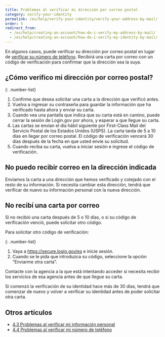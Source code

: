 ```yaml
---
title: Problemas al verificar mi dirección por correo postal
category: verify-your-identity
permalink: /es/help/verify-your-identity/verify-your-address-by-mail/
order: 5
redirect_from:
  - /es/help/creating-an-account/how-do-i-verify-my-address-by-mail/
  - /es/help/creating-an-account/how-do-i-verify-my-identity-by-mail/
---
```


En algunos casos, puede verificar su dirección por correo postal en lugar de [verificar su número de teléfono](#). Recibirá una carta por correo con un código de verificación para confirmar que la dirección sea la suya.

## ¿Cómo verifico mi dirección por correo postal?

{: .number-list}

1. Confirme que desea solicitar una carta a la dirección que verificó antes.
1. Vuelva a ingresar su contraseña para guardar la información que ha verificado hasta ahora y enviar su carta.
1. Cuando vea una pantalla que indica que su carta está en camino, puede cerrar la sesión de Login.gov por ahora, y esperar a que llegue su carta.
1. Las cartas se envían el día hábil siguiente por First-Class Mail del Servicio Postal de los Estados Unidos (USPS). La carta tarda de 5 a 10 días en llegar por correo postal. El código de verificación vencerá 30 días después de la fecha en que usted envíe su solicitud.
1. Cuando reciba su carta, vuelva a iniciar sesión e ingrese el código de verificación.

## No puedo recibir correo en la dirección indicada

Enviamos la carta a una dirección que hemos verificado y cotejado con el resto de su información. Si necesita cambiar esta dirección, tendrá que verificar de nuevo su información personal con la nueva dirección.

## No recibí una carta por correo

Si no recibió una carta después de 5 o 10 días, o si su código de verificación venció, puede solicitar otro código.

Para solicitar otro código de verificación:

{: .number-list}
1. Vaya a <https://secure.login.gov/es> e inicie sesión.
1. Cuando se le pida que introduzca su código, seleccione la opción “Enviarme otra carta”.

Contacte con la agencia a la que está intentando acceder si necesita recibir los servicios de esa agencia antes de que llegue su carta.

Si comenzó la verificación de su identidad hace más de 30 días, tendrá que comenzar de nuevo y volver a verificar su identidad antes de poder solicitar otra carta.

## Otros artículos

* [4.3 Problemas al verificar mi información personal](#)
* [4.4 Problemas al verificar mi número de teléfono](#)
